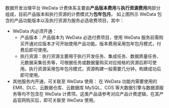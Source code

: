 数据开发治理平台 WeData 计费体系主要由**产品版本费用**与**执行资源费用**两部分组成，目前产品版本和执行资源的计费模式为**包年包月**。
 如上图所示 WeData 包含的产品功能版本以及执行资源为服务必选收费项目，其中：
- WeData 内必须开通：
	- 产品版本：产品版本为 WeData 必选付费项目，使用 WeData 服务前需购买开通对应版本才可开始使用产品功能。版本费用采用包年包月模式，付费后即可使用。
	- 执行资源：执行资源主要用于执行开发任务、集成任务、数据质量任务、元数据采集任务等，可根据任务或数据量购买对应规格的资源后即可使用。执行资源采用包年包月模式，资源构建一般需要几分钟，构建成功后即可使用。
- 其他服务内开通，可关联至 WeData 使用：
在 WeData 功能内需要使用的 EMR、DLC、云数据仓库、云数据库 MySQL、COS 等大数据引擎与数据源服务等均不包含在 WeData 计费项。这类产品请参考对应产品计费逻辑，在其产品官网购买后，即可关联至 WeData 使用。
